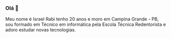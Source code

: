 ### Olá 👋
Meu nome é Israel Rabi tenho 20 anos e moro em Campina Grande - PB, sou formado em Técnico em informática pela Escola Técnica Redentorista e adoro estudar novas tecnologias.
<!--
**IsraelRabi/IsraelRabi** is a ✨ _special_ ✨ repository because its `README.md` (this file) appears on your GitHub profile.

Here are some ideas to get you started:

- 🔭 I’m currently working on ...
- 🌱 I’m currently learning ...
- 👯 I’m looking to collaborate on ...
- 🤔 I’m looking for help with ...
- 💬 Ask me about ...
- 📫 How to reach me: ...
- 😄 Pronouns: ...
- ⚡ Fun fact: ...
-->
